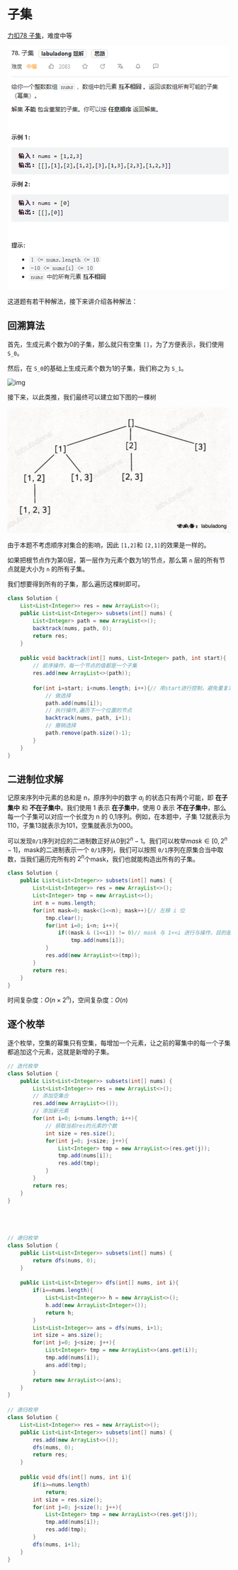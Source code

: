 # 子集

[力扣78 子集](https://leetcode.cn/problems/subsets/)，难度中等

![image-20230716135030180](https://raw.githubusercontent.com/lqyspace/mypic/master/PicBed/202307161350223.png)

这道题有若干种解法，接下来讲介绍各种解法：



## 回溯算法

首先，生成元素个数为0的子集，那么就只有空集 `[]`，为了方便表示，我们使用 `S_0`。

然后，在 `S_0`的基础上生成元素个数为1的子集，我们称之为 `S_1`。

![img](https://labuladong.github.io/algo/images/排列组合/3.jpeg)

接下来，以此类推，我们最终可以建立如下图的一棵树

![img](https://raw.githubusercontent.com/lqyspace/mypic/master/PicBed/202307161355807.jpeg)

由于本题不考虑顺序对集合的影响，因此 `[1,2]`和 `[2,1]`的效果是一样的。

如果把根节点作为第0层，第一层作为元素个数为1的节点，那么第 `n` 层的所有节点就是大小为 `n` 的所有子集。

我们想要得到所有的子集，那么遍历这棵树即可。

```java
class Solution {
    List<List<Integer>> res = new ArrayList<>();
    public List<List<Integer>> subsets(int[] nums) {
		List<Integer> path = new ArrayList<>();
        backtrack(nums, path, 0);
        return res;
    }
    
    public void backtrack(int[] nums, List<Integer> path, int start){
        // 前序操作，每一个节点的值都是一个子集
        res.add(new ArrayList<>(path));
        
        for(int i=start; i<nums.length; i++){// 用start进行控制，避免重复添加元素
            // 做选择
            path.add(nums[i]);
            // 执行操作,遍历下一个位置的节点
            backtrack(nums, path, i+1);
            // 撤销选择
            path.remove(path.size()-1);
        }
    }
}
```



## 二进制位求解

记原来序列中元素的总和是 n，原序列中的数字 $a_i$ 的状态只有两个可能，即 **在子集中** 和 **不在子集中**。我们使用 1 表示 **在子集中**，使用 0 表示 **不在子集中**，那么每一个子集可以对应一个长度为 n 的 0,1序列。例如，在本题中，子集 12就表示为 110，子集13就表示为101，空集就表示为000。

可以发现`0/1`序列对应的二进制数正好从0到$2^n-1$。我们可以枚举$mask\in [0, 2^n-1]$，mask的二进制表示一个 `0/1`序列，我们可以按照 `0/1`序列在原集合当中取数，当我们遍历完所有的 $2^n$个mask，我们也就能构造出所有的子集。

```java
class Solution {
    public List<List<Integer>> subsets(int[] nums) {
        List<List<Integer>> res = new ArrayList<>();
        List<Integer> tmp = new ArrayList<>();
        int n = nums.length;
        for(int mask=0; mask<(1<<n); mask++){// 左移 i 位
            tmp.clear();
            for(int i=0; i<n; i++){
                if((mask & (1<<i)) != 0)// mask 与 1<<i 进行与操作，目的是看 mask的第i位是否是1，是的话就添加进tmp列表里
                    tmp.add(nums[i]);
            }
            res.add(new ArrayList<>(tmp));
        }
        return res;
    }
}
```

时间复杂度：$O(n\times 2^n)$，空间复杂度：$O(n)$





## 逐个枚举

逐个枚举，空集的幂集只有空集，每增加一个元素，让之前的幂集中的每一个子集都追加这个元素，这就是新增的子集。

```java
// 迭代枚举
class Solution {
    public List<List<Integer>> subsets(int[] nums) {
        List<List<Integer>> res = new ArrayList<>();
        // 添加空集合
        res.add(new ArrayList<>());
        // 添加新元素
        for(int i=0; i<nums.length; i++){
            // 获取当前res的元素的个数
            int size = res.size();
            for(int j=0; j<size; j++){
                List<Integer> tmp = new ArrayList<>(res.get(j));
                tmp.add(nums[i]);
                res.add(tmp);
            }
        }
        return res;
    }
}




// 递归枚举
class Solution {
    public List<List<Integer>> subsets(int[] nums) {
        return dfs(nums, 0);
    }
    
    public List<List<Integer>> dfs(int[] nums, int i){
        if(i==nums.length){
            List<List<Integer>> h = new ArrayList<>();
            h.add(new ArrayList<Integer>());
            return h;
        }
        List<List<Integer>> ans = dfs(nums, i+1);
        int size = ans.size();
        for(int j=0; j<size; j++){
            List<Integer> tmp = new ArrayList<>(ans.get(i));
            tmp.add(nums[i]);
            ans.add(tmp);
        }
        return new ArrayList<>(ans);
    }
}

// 递归枚举
class Solution {
    List<List<Integer>> res = new ArrayList<>();
    public List<List<Integer>> subsets(int[] nums) {
        res.add(new ArrayList<>());
        dfs(nums, 0);
        return res;
    }
    
    public void dfs(int[] nums, int i){
        if(i>=nums.length)
            return;
        int size = res.size();
        for(int j=0; j<size(); j++){
            List<Integer> tmp = new ArrayList<>(res.get(j));
            tmp.add(nums[i]);
            res.add(tmp);
        }
        dfs(nums, i+1);
    }
}
```





















